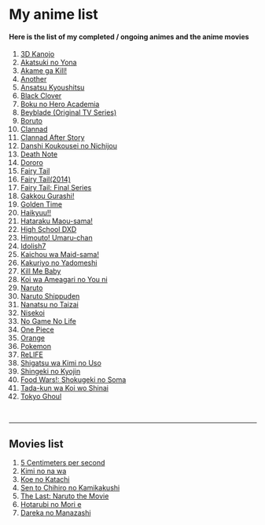 # My anime list

<h4>Here is the list of my completed / ongoing animes and the anime movies</h4>
<ol>	
	<li><a href = "https://myanimelist.net/anime/36793/3D_Kanojo__Real_Girl?q=3d%20kanojo">3D Kanojo</a></li>
	<li><a href = "https://myanimelist.net/anime/25013/Akatsuki_no_Yona?q=akatsuki">Akatsuki no Yona</a></li>
	<li><a href = "https://myanimelist.net/anime/22199/Akame_ga_Kill">Akame ga Kill!</a></li>
	<li><a href = "https://myanimelist.net/anime/11111/Another">Another</a></li>
	<li><a href = "https://myanimelist.net/anime/24833/Ansatsu_Kyoushitsu_TV">Ansatsu Kyoushitsu</a></li>
	<li><a href = "https://myanimelist.net/anime/34572/Black_Clover">Black Clover</a></li>
    <li><a href = "https://myanimelist.net/anime/31964/Boku_no_Hero_Academia">Boku no Hero Academia</a></li>
	<li><a href = "https://myanimelist.net/anime/288/Bakuten_Shoot_Beyblade">Beyblade (Original TV Series)</a></li>
	<li><a href = "https://myanimelist.net/anime/34566/Boruto__Naruto_Next_Generations?q=boruto">Boruto</a></li>
	<li><a href = "https://myanimelist.net/anime/2167/Clannad?q=clannad">Clannad</a></li>
	<li><a href = "https://myanimelist.net/anime/4181/Clannad__After_Story?q=clannad">Clannad After Story</a></li>
    <li><a href = "https://myanimelist.net/anime/11843/Danshi_Koukousei_no_Nichijou?q=danshi%20wa%20ko">Danshi Koukousei no Nichijou</a></li>
	<li><a href = "https://myanimelist.net/anime/1535/Death_Note">Death Note</a></li>
	<li><a href = "https://myanimelist.net/anime/37520/Dororo?q=dororo">Dororo</a></li>
	<li><a href = "https://myanimelist.net/anime/6702/Fairy_Tail">Fairy Tail</a></li>
	<li><a href = "https://myanimelist.net/anime/22043/Fairy_Tail_2014">Fairy Tail(2014)</a></li>
    <li><a href = "https://myanimelist.net/anime/35972/Fairy_Tail__Final_Series?q=fairy%20tail">Fairy Tail: Final Series</a></li>
	<li><a href = "https://myanimelist.net/anime/24765/Gakkougurashi">Gakkou Gurashi!</a></li>
	<li><a href = "https://myanimelist.net/anime/17895/Golden_Time">Golden Time</a></li>
	<li><a href = "https://myanimelist.net/anime/20583/Haikyuu">Haikyuu!!</a></li>
	<li><a href = "https://myanimelist.net/anime/15809/Hataraku_Maou-sama">Hataraku Maou-sama!</a></li>	
	<li><a href = "https://myanimelist.net/anime/11617/High_School_DxD">High School DXD</a></li>
	<li><a href = "https://myanimelist.net/anime/28825/Himouto_Umaru-chan">Himouto! Umaru-chan</a></li>
	<li><a href = "https://myanimelist.net/anime/33899/IDOLiSH7?q=idol">Idolish7</a></li>
	<li><a href = "https://myanimelist.net/anime/7054/Kaichou_wa_Maid-sama?q=kaichou">Kaichou wa Maid-sama!</a></li>
	<li><a href = "https://myanimelist.net/anime/36754/Kakuriyo_no_Yadomeshi?q=kakuriyo">Kakuriyo no Yadomeshi</a></li>
	<li><a href = "https://myanimelist.net/anime/11079/Kill_Me_Baby?q=kill%20me%20baby">Kill Me Baby</a></li>
	<li><a href = "https://myanimelist.net/anime/34984/Koi_wa_Ameagari_no_You_ni?q=koi%20wa">Koi wa Ameagari no You ni</a></li>
	<li><a href = "https://myanimelist.net/anime/20/Naruto">Naruto</a></li>
	<li><a href = "https://myanimelist.net/anime/1735/Naruto__Shippuuden">Naruto Shippuden</a></li>
	<li><a href = "https://myanimelist.net/anime/23755/Nanatsu_no_Taizai">Nanatsu no Taizai</a></li>
	<li><a href = "https://myanimelist.net/anime/18897/Nisekoi">Nisekoi</a></li>
	<li><a href = "https://myanimelist.net/anime/19815/No_Game_No_Life">No Game No Life</a></li>
	<li><a href = "https://myanimelist.net/anime/21/One_Piece">One Piece</a></li>
	<li><a href = "https://myanimelist.net/anime/32729/Orange?q=oran">Orange</a></li>
	<li><a href = "https://myanimelist.net/anime/527/Pokemon">Pokemon</a></li>
	<li><a href = "https://myanimelist.net/anime/30015/ReLIFE">ReLIFE</a></li>
	<li><a href = "https://myanimelist.net/anime/23273/Shigatsu_wa_Kimi_no_Uso">Shigatsu wa Kimi no Uso</a></li>
	<li><a href = "https://myanimelist.net/anime/16498/Shingeki_no_Kyojin?q=attack%20">Shingeki no Kyojin</a></li>
	<li><a href = "https://myanimelist.net/anime/28171/Shokugeki_no_Souma">Food Wars!: Shokugeki no Soma</a></li>
	<li><a href = "https://myanimelist.net/anime/36470/Tada-kun_wa_Koi_wo_Shinai?q=tada">Tada-kun wa Koi wo Shinai</a></li>
	<li><a href = "https://myanimelist.net/anime/22319/Tokyo_Ghoul">Tokyo Ghoul</a></li>
</ol>

<br><hr>

## Movies list
<ol>	
	<li><a href = "https://myanimelist.net/anime/1689/Byousoku_5_Centimeter?q=5%20cen">5 Centimeters per second</a></li>
	<li><a href = "https://myanimelist.net/anime/32281/Kimi_no_Na_wa?q=kimi%20">Kimi no na wa</a></li>
	<li><a href = "https://myanimelist.net/anime/28851/Koe_no_Katachi?q=koe">Koe no Katachi</a></li>
	<li><a href = "https://myanimelist.net/anime/199/Sen_to_Chihiro_no_Kamikakushi?q=spirite">Sen to Chihiro no Kamikakushi</a></li>
	<li><a href = "https://myanimelist.net/anime/16870/The_Last__Naruto_the_Movie?q=the%20las">The Last: Naruto the Movie</a></li>
	<li><a href = "https://myanimelist.net/manga/3282/Hotarubi_no_Mori_e?q=hota">Hotarubi no Mori e</a></li>
	<li><a href = "https://myanimelist.net/anime/17121/Dareka_no_Manazashi?q=Dareka-no-Manazashi">Dareka no Manazashi</a></li>
</ol>
